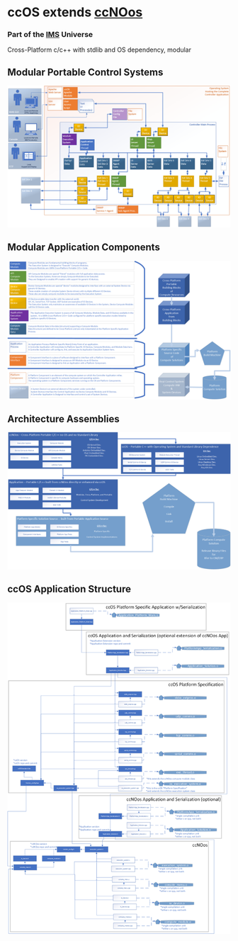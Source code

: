 # ccOS extends [ccNOos](https://github.com/InMechaSol/ccNOos)
### Part of the [IMS](https://github.com/InMechaSol/IMS) Universe
Cross-Platform c/c++ with stdlib and OS dependency, modular
## Modular Portable Control Systems
![ModularPortableSystems](https://github.com/InMechaSol/ccNOos/blob/main/docs/pngs/Modular_System_Example.png)
## Modular Application Components
![ModularPortableSystems](https://github.com/InMechaSol/ccNOos/blob/main/docs/pngs/Modular_Portable_System.png)
## Architecture Assemblies
![Architecture_Assemblies](https://github.com/InMechaSol/ccNOos/blob/main/docs/pngs/Architecture_Assemblies.png)
## ccOS Application Structure
![Application Structure](https://github.com/InMechaSol/ccNOos/blob/main/docs/pngs/ccOS_Application_Structure.png)
